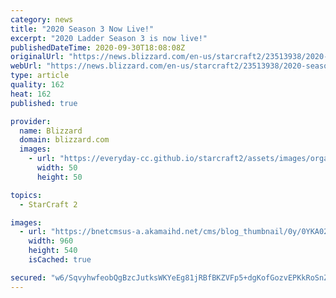 ```yaml
---
category: news
title: "2020 Season 3 Now Live!"
excerpt: "2020 Ladder Season 3 is now live!"
publishedDateTime: 2020-09-30T18:08:08Z
originalUrl: "https://news.blizzard.com/en-us/starcraft2/23513938/2020-season-3-now-live"
webUrl: "https://news.blizzard.com/en-us/starcraft2/23513938/2020-season-3-now-live"
type: article
quality: 162
heat: 162
published: true

provider:
  name: Blizzard
  domain: blizzard.com
  images:
    - url: "https://everyday-cc.github.io/starcraft2/assets/images/organizations/blizzard.com-50x50.jpg"
      width: 50
      height: 50

topics:
  - StarCraft 2

images:
  - url: "https://bnetcmsus-a.akamaihd.net/cms/blog_thumbnail/0y/0YKA02XKLT7P1600101128566.jpg"
    width: 960
    height: 540
    isCached: true

secured: "w6/SqvyhwfeobQgBzcJutksWKYeEg81jRBfBKZVFp5+dgKofGozvEPKkRoSnZ23sHmFR3Tj8+RPG4GgLoTN21cz/9HcSNrwFb22n/3fHYCT9y/7giRPtyNuPihz8CfYf0nbawEjDzF+XhZNl/AU1JfdYihtZA2pHZHvt1NvKS4wkk83kGi7dEYyhPsX9MmXNcwXJaweqOm3t3jKfRn4/qmIpneTyM/ZDTrZ7WucLHvN8k46Kn3sDeCmZBOX+4gZO78oa6Qb1tTdKccwC75UhmLgoKuBhgKA3SD4CsW9yxUUCwRV6jtIZN5E2Mzxrvx3MMFqyvmT8gZC+BIK1a96bLTiFxYHGBaip9Q4eZrrz5ow=;YhJUhK6ngJcmovxSghOHGA=="
---
```


